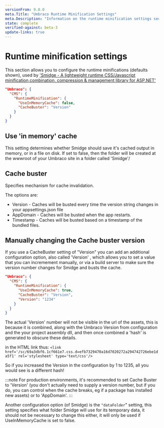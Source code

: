 ```yaml
---
versionFrom: 9.0.0
meta.Title: "Umbraco Runtime Minification Settings"
meta.Description: "Information on the runtime minification settings section"
state: complete
verified-against: beta-3
update-links: true
---
```


# Runtime minification settings

This section allows you to configure the runtime minifications (defaults shown), used by ['Smidge - A lightweight runtime CSS/Javascript minification,combination, compression & management library for ASP.NET'](https://github.com/shazwazza/smidge)

```json
"Umbraco": {
  "CMS": {
    "RuntimeMinification": {
      "UseInMemoryCache": false,
      "CacheBuster": "Version"
    }
  }
}
```
## Use 'in memory' cache

This setting determines whether Smidge should save it's cached output in memory, or in a file on disk. If set to false, then the folder will be created at the wwwroot of your Umbraco site in a folder called 'Smidge'/

## Cache buster

Specifies mechanism for cache invalidation.

The options are:

* Version - Caches will be busted every time the version string changes in your appsettings.json file
* AppDomain - Caches will be busted when the app restarts.
* Timestamp - Caches will be busted based on a timestamp of the bundled files.

## Manually changing the Cache buster version

If you use a CacheBuster setting of "Version" you can add an additional configuration option, also called 'Version' , which allows you to set a value that you can incremement manually, or via a build server to make sure the version number changes for Smidge and busts the cache.

```json
"Umbraco": {
  "CMS": {
    "RuntimeMinification": {
      "UseInMemoryCache": true,
      "CacheBuster": "Version",
      "Version": "1234"
    }
  }
}
```
The actual 'Version' number will not be visible in the url of the assets, this is because it is combined, along with the Umbraco Version from configuration and the your project assembly dll, and then once combined a 'hash' is generated to obscure these details.

in the HTML link thus: ```<link href='/sc/69a3dbf6.1cf661e7.css.d=efb7329470a16d7020272a294742726ebe1da5f1' rel='stylesheet' type='text/css'/>```

So if you increased the Version in the configuration by 1 to 1235, all you would see is a different hash!

:::note
For production environments, it's recommended to set Cache Buster to 'Version' (you don't actually need to supply a version number, but if you do, you can control when the cache breaks, eg if a package has installed new assets) or to 'AppDomain'.
:::

Another configuration option (of Smidge) is the `"dataFolder`" setting, this setting specifies what folder Smidge will use for its temporary data, it should not be necessary to change this either, it will only be used if UseInMemoryCache is set to false.
